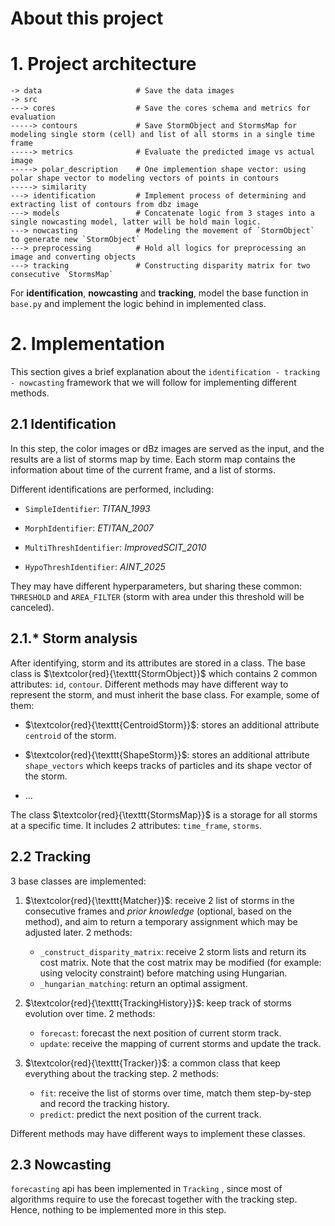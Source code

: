 # About this project

# 1. Project architecture
```
-> data                     # Save the data images
-> src
---> cores                  # Save the cores schema and metrics for evaluation 
-----> contours             # Save StormObject and StormsMap for modeling single storm (cell) and list of all storms in a single time frame
-----> metrics              # Evaluate the predicted image vs actual image
-----> polar_description    # One implemention shape vector: using polar shape vector to modeling vectors of points in contours
-----> similarity
---> identification         # Implement process of determining and extracting list of contours from dbz image
---> models                 # Concatenate logic from 3 stages into a single nowcasting model, latter will be hold main logic.
---> nowcasting             # Modeling the movement of `StormObject` to generate new `StormObject`
---> preprocessing          # Hold all logics for preprocessing an image and converting objects
---> tracking               # Constructing disparity matrix for two consecutive `StormsMap`
```

For **identification**, **nowcasting** and **tracking**, model the base function in `base.py` and implement the logic behind in implemented class.

# 2. Implementation

This section gives a brief explanation about the `identification - tracking - nowcasting` framework that we will follow for implementing different methods.

## 2.1 Identification

In this step, the color images or dBz images are served as the input, and the results are a list of storms map by time. Each storm map contains the information about time of the current frame, and a list of storms.

Different identifications are performed, including:

- `SimpleIdentifier`: *TITAN_1993*

- `MorphIdentifier`: *ETITAN_2007*

- `MultiThreshIdentifier`: *ImprovedSCIT_2010*

- `HypoThreshIdentifier`: *AINT_2025*

They may have different hyperparameters, but sharing these common: `THRESHOLD` and `AREA_FILTER` (storm with area under this threshold will be canceled).

## 2.1.* Storm analysis

After identifying, storm and its attributes are stored in a class. The base class is $\textcolor{red}{\texttt{StormObject}}$ which contains 2 common attributes: `id`, `contour`. Different methods may have different way to represent the storm, and must inherit the base class. For example, some of them:

- $\textcolor{red}{\texttt{CentroidStorm}}$: stores an additional attribute `centroid` of the storm.

- $\textcolor{red}{\texttt{ShapeStorm}}$: stores an additional attribute `shape_vectors` which keeps tracks of particles and its shape vector of the storm.

- ...

The class $\textcolor{red}{\texttt{StormsMap}}$ is a storage for all storms at a specific time. It includes 2 attributes: `time_frame`, `storms`.

## 2.2 Tracking

3 base classes are implemented:
1. $\textcolor{red}{\texttt{Matcher}}$: receive 2 list of storms in the consecutive frames and *prior knowledge* (optional, based on the method), and aim to return a temporary assignment which may be adjusted later. 2 methods:
    - `_construct_disparity_matrix`: receive 2 storm lists and return its cost matrix. Note that the cost matrix may be modified (for example: using velocity constraint) before matching using Hungarian.
    - `_hungarian_matching`: return an optimal assigment.

2. $\textcolor{red}{\texttt{TrackingHistory}}$: keep track of storms evolution over time. 2 methods:
    - `forecast`: forecast the next position of current storm track.
    - `update`: receive the mapping of current storms and update the track.

3. $\textcolor{red}{\texttt{Tracker}}$: a common class that keep everything about the tracking step. 2 methods:
    - `fit`: receive the list of storms over time, match them step-by-step and record the tracking history.
    - `predict`: predict the next position of the current track.

Different methods may have different ways to implement these classes.

## 2.3 Nowcasting

`forecasting` api has been implemented in `Tracking` , since most of algorithms require to use the forecast together with the tracking step. Hence, nothing to be implemented more in this step.

